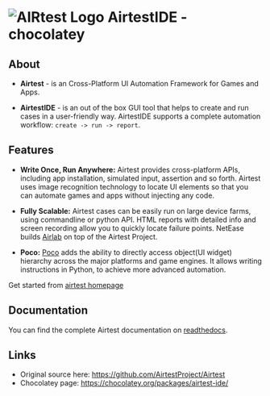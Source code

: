 # ![AIRtest Logo](https://rawcdn.githack.com/EpicMorg/AirtestIDE-chocolatey/cc1aeec9b90a710e8c38877eb80e1fa382b04055/.github/airtest-ide/icons/airtest_32.png) AirtestIDE - chocolatey

## About 
* **Airtest** - is an Cross-Platform UI Automation Framework for Games and Apps.

* **AirtestIDE** - is an out of the box GUI tool that helps to create and run cases in a user-friendly way. AirtestIDE supports a complete automation workflow: ``create -> run -> report``.

## Features

*   **Write Once, Run Anywhere:** Airtest provides cross-platform APIs, including app installation, simulated input, assertion and so forth. Airtest uses image recognition technology to locate UI elements so that you can automate games and apps without injecting any code. 

*   **Fully Scalable:** Airtest cases can be easily run on large device farms, using commandline or python API. HTML reports with detailed info and screen recording allow you to quickly locate failure points. NetEase builds [Airlab](https://airlab.163.com/) on top of the Airtest Project.


*   **Poco:** [Poco](https://github.com/AirtestProject/Poco) adds the ability to directly access object(UI widget) hierarchy across the major platforms and game engines. It allows writing instructions in Python, to achieve more advanced automation.

Get started from [airtest homepage](http://airtest.netease.com/)

## Documentation

You can find the complete Airtest documentation on [readthedocs](http://airtest.readthedocs.io/).

## Links

- Original source here: https://github.com/AirtestProject/Airtest
- Chocolatey page: https://chocolatey.org/packages/airtest-ide/
